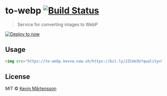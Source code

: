 # to-webp [![Build Status](https://travis-ci.com/kevva/to-webp.svg?branch=master)](https://travis-ci.com/kevva/to-webp)

> Service for converting images to WebP

[![Deploy to now](https://deploy.now.sh/static/button.svg)](https://zeit.co/new/project?template=kevva/to-webp)


## Usage

```html
<img src="https://to-webp.kevva.now.sh/https://bit.ly/2ZCmU3U?quality=50&width=250&height=250" />
```


## License

MIT © [Kevin Mårtensson](http://github.com/kevva)
